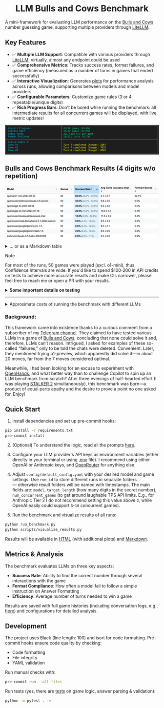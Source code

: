 <h1 align="center">LLM Bulls and Cows Benchmark</h1>

A mini-framework for evaluating LLM performance on the [Bulls and Cows](https://en.wikipedia.org/wiki/Bulls_and_cows) number guessing game, supporting multiple providers through [LiteLLM](https://github.com/BerriAI/litellm).

## Key Features

- ✅ **Multiple LLM Support**: Compatible with various providers through [LiteLLM](https://github.com/BerriAI/litellm); virtually, almost any endpoint could be used
- ✅ **Comprehensive Metrics**: Tracks success rates, format failures, and game efficiency (measured as a number of turns in games that ended successfully)
- ✅ **Interactive Visualization**: Generates [plots](./benchmark_results/4_digits/visualization.html) for performance analysis across runs, allowing comparisons between models and model providers
- ✅ **Configurable Parameters**: Customize game rules (3 or 4 repeatable/unique digits)
- ✅ **Rich Progress Bars**: Don't be bored while running the benchmark: all intermediate results for all concurrent games will be displayed, with live metric updates!

![Progress Bar Demo](./static/images/progress_demo.png "Progress Bar Demo")

## Bulls and Cows Benchmark Results (4 digits w/o repetition)

![Reults Table](./static/images/results.png "Results Table")

<details>
<summary>... or as a Markdown table</summary>

| Model | Games | **Success Rate** | Avg Turns (success only) | Format Failures (Turns) |
|--------|-------|--------------|------------------------|----------------|
| openai/o1-mini-2024-09-12 | 25 | **60.0%** [40.7%; 76.6%] | 9.1±2.7 | 23.1% |
| openrouter/anthropic/claude-3.5-sonnet | 50 | **36.0%** [24.1%; 49.9%] | 9.8±4.0 | 0.0% |
| openai/gpt-4o-2024-08-06 | 50 | **30.0%** [19.1%; 43.8%] | 9.5±3.6 | 0.0% |
| openai/gpt-4o-mini-2024-07-18 | 50 | **26.0%** [15.9%; 39.6%] | 10.0±3.1 | 0.1% |
| openrouter/deepseek/deepseek-chat | 50 | **18.0%** [9.8%; 30.8%] | 11.6±3.6 | 3.3% |
| openrouter/meta-llama/llama-3.1-405b-instruct | 50 | **8.0%** [3.2%; 18.8%] | 9.5±3.3 | 3.0% |
| openrouter/google/gemini-pro-1.5 | 50 | **8.0%** [3.2%; 18.8%] | 8.0±4.1 | 0.1% |
| openrouter/google/gemini-flash-1.5 | 50 | **2.0%** [0.4%; 10.5%] | 8.0±0.0 | 0.9% |
| anthropic/claude-3-5-haiku-20241022 | 50 | **0.0%** [0.0%; 7.1%] | 0.0±0.0 | 0.9% |

</details>


> [!NOTE]
> For most of the runs, 50 games were played (excl. o1-mini), thus, Confidence Intervals are wide. If you'd like to spend $100-200 in API credits on tests to achieve more accurate results and make CIs narrower, please feel free to reach me or open a PR with your results.

<details>
<summary><b>Some important details on testing</b></summary>

- All prompts and templates are conveniently collected in [one file](./src/prompts.py).
- The prompt specifies that the model can first reason and then provide a guess, which must be on a separate line and follow the format `GUESS: 1234` (defined in [prompts file](./src/prompts.py))
- Structured Outputs/JSON-mode are intentionally avoided for two reasons:
    1. Some studies (e.g., [Tam et al., 2024](https://arxiv.org/abs/2408.02442)) indicate a degradation in LLM quality in this mode.
    2. Not all APIs/frameworks support it equally well.
- Even small and cheap models handle response formatting well (e.g., Gemini Flash <1% Format Failures, although Google models tend to add a newline after a guess — `.strip()` was added to address this).
- Perhaps surprisingly, the best model, `o1-mini`, often forgets formatting rules and tries to add **bold emphasis** to the response. This behavior was deemed unacceptable and counted as an error and a wasted turn, as the instruction explicitly specifies the required formatting.
    - In most of the games, the model was able to reiterate on the formatting feedback and come up with an answer or a new guess.
- Prompts were not specifically optimized for any particular LLM, and I do not believe their creation process favors any specific model. For transparency, here is the prompt creation process:
    - Initially, Sonnet 3.5 (New) drafted them as part of developing the benchmark code.
    - The drafts were then revised by the same LLM based on my feedback.
    - I manually adjusted a small subset of prompts (including explicitly banning Markdown formatting in responses to counter `o1-mini`'s behaviour).
    - **No prompt optimization was performed to improve task-solving quality** (primarily due to the wide confidence intervals; hundreds of games are needed for reliable results).
- The benchmark's primary result considers the 4-digit version with numbers 0-9 without repetitions, as per the original [Bulls and Cows rules described on Wikipedia](https://en.wikipedia.org/wiki/Bulls_and_cows).
    - Due to budget constraints, a limit on the number of guesses was introduced:
        - 15 turns for the 4-digit version (more than double the optimal; it is proved that any secret number can be solved within seven turns).
        - 12 turns for the 3-digit version.
    - However, this can be changed in [the config file](./config/default_config.yaml).
- Some models tested via OpenRouter may have different quantization levels (fp8/bf16/fp16), so results of individual games may be slightly skewed. However, this is not expected to significantly impact overall quality and model rankings.
- For confidence interval estimation, the [Wilson score interval](https://en.wikipedia.org/wiki/Binomial_proportion_confidence_interval#Wilson_score_interval) is used. It is asymmetric relative to the obtained Success Rate; and:
    - It doesn't suffer from overshoot and zero-width interval issues that affect the normal interval.
    - It can be safely employed with small samples and skewed observations.


</details>

<hr/>

<details>
<summary>Approximate costs of running the benchmark with different LLMs</summary>

<hr/>

**3 Digits (Debug Version: fewer turns, shorter reasoning):**

`openai/gpt-4o-mini-2024-07-18`: 283k cached + 221k uncached + 68k output = $0.1 (**recommended for debug**)

`openai/gpt-4o-2024-08-06`: 174k cached + 241k uncached + 56k output = $1.38

`openai/gpt-4-turbo-2024-04-09`: UNKNOWN = $6.65

`openai/o1-mini-2024-09-12`: 0k cached + 335k uncached + **1345k output** = **$17.15**

`anthropic/claude-3-haiku-20240307`: 492k input + 46k output = $0.18

<hr/>

**4 Digits (Main Version):**

`openai/gpt-4o-mini-2024-07-18`: 451k cached + 429k uncached + 100k output = $0.15

`openai/gpt-4o-2024-08-06`: 553k cached + 287k uncached + 87k = $2.29

(25 games) `openai/o1-mini-2024-09-12`: 0k cached + 584k uncached + **1815k output** = **$23.54**

`anthropic/claude-3-5-haiku-20241022`: 969k input + 90k output = $1.42

`openrouter/anthropic/claude-3.5-sonnet` (new): UNKNOWN = $5.2

<hr/>

</details>

### Background:
This framework came into existence thanks to a curious comment from a subscriber of my [Telegram channel](t.me/seeallochnaya). They claimed to have tested various LLMs in a game of [Bulls and Cows](https://en.wikipedia.org/wiki/Bulls_and_cows), concluding that none could solve it and, therefore, LLMs can’t reason. Intrigued, I asked for examples of these so-called "failures," only to be told the chats were deleted. Convenient. Later, they mentioned trying o1-preview, which apparently did solve it—in about 20 moves, far from the 7 moves considered optimal.

Meanwhile, I had been looking for an excuse to experiment with [OpenHands](https://github.com/All-Hands-AI/OpenHands), and what better way than to challenge Copilot to spin up an LLM benchmark from scratch? After three evenings of half-hearted effort (I was playing [STALKER 2](https://store.steampowered.com/app/1643320/STALKER_2_Heart_of_Chornobyl/) simultaneously), this benchmark was born—a product of equal parts apathy and the desire to prove a point no one asked for. Enjoy!

## Quick Start

1. Install dependencies and set up pre-commit hooks:
```bash
pip install -r requirements.txt
pre-commit install
```
2. (Optional) To understand the logic, read all the prompts [here](./src/prompts.py).

3. Configure your LLM provider's API keys as environment variables (either direclty in your terminal or using [.env](./.env) file). I recommend using either OpenAI or Anthropic keys, and [OpenRouter](https://openrouter.ai/models) for anything else.

4. Adjust `config/default_config.yaml` with your desired model and game settings. Use `run_id` to store different runs in separate folders — otherwise result folders will be named with timestamps.
The main fields are: `model`, `target_length` (how many digits in the secret number), `num_concurrent_games` (to get around laughable TPS API limits. E.g., for Anthropic Tier 2 I do not recommend setting this value above `2`, while OpenAI easily could support `8`-`10` concurrent games).

5. Run the benchmark and visualize results of all runs:
```bash
python run_benchmark.py
python scripts/visualize_results.py
```

Results will be available in [HTML](./benchmark_results/4_digits/visualization.html) (with additional plots) and [Markdown](./benchmark_results/4_digits/results_table.md).


## Metrics & Analysis

The benchmark evaluates LLMs on three key aspects:
- **Success Rate**: Ability to find the correct number through several interactions with the game
- **Format Compliance**: How often a model fail to follow a simple instruction on Answer Formatting
- **Efficiency**: Average number of turns needed to win a game

Results are saved with full game histories (including conversation logs, e.g., [here](./benchmark_results/4_digits/benchmark_o1mini-4d/full_conversations.json)) and configurations for detailed analysis.

## Development

The project uses Black (line length: 100) and isort for code formatting. Pre-commit hooks ensure code quality by checking:
- Code formatting
- File integrity
- YAML validation

Run manual checks with:
```bash
pre-commit run --all-files
```

Run tests (yes, there are [tests](./tests/) on game logic, answer parsing & validation):
```bash
python -m pytest . -v
```
